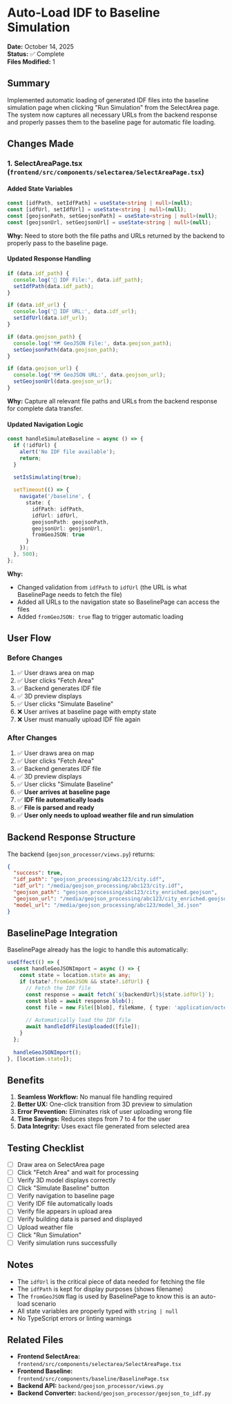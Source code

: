 # Auto-Load IDF to Baseline Simulation

**Date:** October 14, 2025  
**Status:** ✅ Complete  
**Files Modified:** 1

## Summary

Implemented automatic loading of generated IDF files into the baseline simulation page when clicking "Run Simulation" from the SelectArea page. The system now captures all necessary URLs from the backend response and properly passes them to the baseline page for automatic file loading.

## Changes Made

### 1. SelectAreaPage.tsx (`frontend/src/components/selectarea/SelectAreaPage.tsx`)

#### Added State Variables
```typescript
const [idfPath, setIdfPath] = useState<string | null>(null);
const [idfUrl, setIdfUrl] = useState<string | null>(null);
const [geojsonPath, setGeojsonPath] = useState<string | null>(null);
const [geojsonUrl, setGeojsonUrl] = useState<string | null>(null);
```

**Why:** Need to store both the file paths and URLs returned by the backend to properly pass to the baseline page.

#### Updated Response Handling
```typescript
if (data.idf_path) {
  console.log('📄 IDF File:', data.idf_path);
  setIdfPath(data.idf_path);
}

if (data.idf_url) {
  console.log('📄 IDF URL:', data.idf_url);
  setIdfUrl(data.idf_url);
}

if (data.geojson_path) {
  console.log('🗺️ GeoJSON File:', data.geojson_path);
  setGeojsonPath(data.geojson_path);
}

if (data.geojson_url) {
  console.log('🗺️ GeoJSON URL:', data.geojson_url);
  setGeojsonUrl(data.geojson_url);
}
```

**Why:** Capture all relevant file paths and URLs from the backend response for complete data transfer.

#### Updated Navigation Logic
```typescript
const handleSimulateBaseline = async () => {
  if (!idfUrl) {
    alert('No IDF file available');
    return;
  }

  setIsSimulating(true);
  
  setTimeout(() => {
    navigate('/baseline', { 
      state: { 
        idfPath: idfPath,
        idfUrl: idfUrl,
        geojsonPath: geojsonPath,
        geojsonUrl: geojsonUrl,
        fromGeoJSON: true
      } 
    });
  }, 500);
};
```

**Why:** 
- Changed validation from `idfPath` to `idfUrl` (the URL is what BaselinePage needs to fetch the file)
- Added all URLs to the navigation state so BaselinePage can access the files
- Added `fromGeoJSON: true` flag to trigger automatic loading

## User Flow

### Before Changes
1. ✅ User draws area on map
2. ✅ User clicks "Fetch Area"
3. ✅ Backend generates IDF file
4. ✅ 3D preview displays
5. ✅ User clicks "Simulate Baseline"
6. ❌ User arrives at baseline page with empty state
7. ❌ User must manually upload IDF file again

### After Changes
1. ✅ User draws area on map
2. ✅ User clicks "Fetch Area"
3. ✅ Backend generates IDF file
4. ✅ 3D preview displays
5. ✅ User clicks "Simulate Baseline"
6. ✅ **User arrives at baseline page**
7. ✅ **IDF file automatically loads**
8. ✅ **File is parsed and ready**
9. ✅ **User only needs to upload weather file and run simulation**

## Backend Response Structure

The backend (`geojson_processor/views.py`) returns:

```json
{
  "success": true,
  "idf_path": "geojson_processing/abc123/city.idf",
  "idf_url": "/media/geojson_processing/abc123/city.idf",
  "geojson_path": "geojson_processing/abc123/city_enriched.geojson",
  "geojson_url": "/media/geojson_processing/abc123/city_enriched.geojson",
  "model_url": "/media/geojson_processing/abc123/model_3d.json"
}
```

## BaselinePage Integration

BaselinePage already has the logic to handle this automatically:

```typescript
useEffect(() => {
  const handleGeoJSONImport = async () => {
    const state = location.state as any;
    if (state?.fromGeoJSON && state?.idfUrl) {
      // Fetch the IDF file
      const response = await fetch(`${backendUrl}${state.idfUrl}`);
      const blob = await response.blob();
      const file = new File([blob], fileName, { type: 'application/octet-stream' });
      
      // Automatically load the IDF file
      await handleIdfFilesUploaded([file]);
    }
  };
  
  handleGeoJSONImport();
}, [location.state]);
```

## Benefits

1. **Seamless Workflow:** No manual file handling required
2. **Better UX:** One-click transition from 3D preview to simulation
3. **Error Prevention:** Eliminates risk of user uploading wrong file
4. **Time Savings:** Reduces steps from 7 to 4 for the user
5. **Data Integrity:** Uses exact file generated from selected area

## Testing Checklist

- [ ] Draw area on SelectArea page
- [ ] Click "Fetch Area" and wait for processing
- [ ] Verify 3D model displays correctly
- [ ] Click "Simulate Baseline" button
- [ ] Verify navigation to baseline page
- [ ] Verify IDF file automatically loads
- [ ] Verify file appears in upload area
- [ ] Verify building data is parsed and displayed
- [ ] Upload weather file
- [ ] Click "Run Simulation"
- [ ] Verify simulation runs successfully

## Notes

- The `idfUrl` is the critical piece of data needed for fetching the file
- The `idfPath` is kept for display purposes (shows filename)
- The `fromGeoJSON` flag is used by BaselinePage to know this is an auto-load scenario
- All state variables are properly typed with `string | null`
- No TypeScript errors or linting warnings

## Related Files

- **Frontend SelectArea:** `frontend/src/components/selectarea/SelectAreaPage.tsx`
- **Frontend Baseline:** `frontend/src/components/baseline/BaselinePage.tsx`
- **Backend API:** `backend/geojson_processor/views.py`
- **Backend Converter:** `backend/geojson_processor/geojson_to_idf.py`
